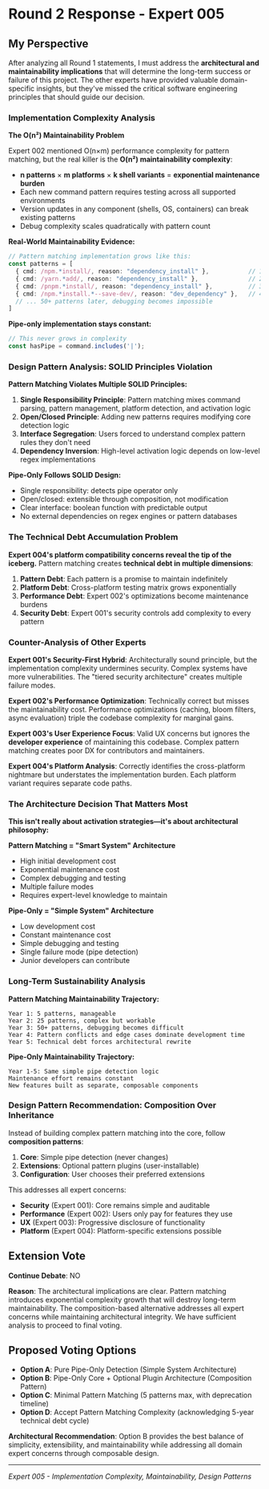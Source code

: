 # Round 2 Response - Expert 005

## My Perspective

After analyzing all Round 1 statements, I must address the **architectural and maintainability implications** that will determine the long-term success or failure of this project. The other experts have provided valuable domain-specific insights, but they've missed the critical software engineering principles that should guide our decision.

### Implementation Complexity Analysis

**The O(n²) Maintainability Problem**

Expert 002 mentioned O(n×m) performance complexity for pattern matching, but the real killer is the **O(n²) maintainability complexity**:

- **n patterns** × **m platforms** × **k shell variants** = **exponential maintenance burden**
- Each new command pattern requires testing across all supported environments
- Version updates in any component (shells, OS, containers) can break existing patterns
- Debug complexity scales quadratically with pattern count

**Real-World Maintainability Evidence:**
```typescript
// Pattern matching implementation grows like this:
const patterns = [
  { cmd: /npm.*install/, reason: "dependency_install" },           // 1 pattern
  { cmd: /yarn.*add/, reason: "dependency_install" },              // 2 patterns  
  { cmd: /pnpm.*install/, reason: "dependency_install" },          // 3 patterns
  { cmd: /npm.*install.*--save-dev/, reason: "dev_dependency" },   // 4 patterns (conflicts with #1)
  // ... 50+ patterns later, debugging becomes impossible
]
```

**Pipe-only implementation stays constant:**
```typescript
// This never grows in complexity
const hasPipe = command.includes('|');
```

### Design Pattern Analysis: SOLID Principles Violation

**Pattern Matching Violates Multiple SOLID Principles:**

1. **Single Responsibility Principle**: Pattern matching mixes command parsing, pattern management, platform detection, and activation logic
2. **Open/Closed Principle**: Adding new patterns requires modifying core detection logic
3. **Interface Segregation**: Users forced to understand complex pattern rules they don't need
4. **Dependency Inversion**: High-level activation logic depends on low-level regex implementations

**Pipe-Only Follows SOLID Design:**
- Single responsibility: detects pipe operator only
- Open/closed: extensible through composition, not modification
- Clear interface: boolean function with predictable output
- No external dependencies on regex engines or pattern databases

### The Technical Debt Accumulation Problem

**Expert 004's platform compatibility concerns reveal the tip of the iceberg.** Pattern matching creates **technical debt in multiple dimensions**:

1. **Pattern Debt**: Each pattern is a promise to maintain indefinitely
2. **Platform Debt**: Cross-platform testing matrix grows exponentially  
3. **Performance Debt**: Expert 002's optimizations become maintenance burdens
4. **Security Debt**: Expert 001's security controls add complexity to every pattern

### Counter-Analysis of Other Experts

**Expert 001's Security-First Hybrid**: Architecturally sound principle, but the implementation complexity undermines security. Complex systems have more vulnerabilities. The "tiered security architecture" creates multiple failure modes.

**Expert 002's Performance Optimization**: Technically correct but misses the maintainability cost. Performance optimizations (caching, bloom filters, async evaluation) triple the codebase complexity for marginal gains.

**Expert 003's User Experience Focus**: Valid UX concerns but ignores the **developer experience** of maintaining this codebase. Complex pattern matching creates poor DX for contributors and maintainers.

**Expert 004's Platform Analysis**: Correctly identifies the cross-platform nightmare but understates the implementation burden. Each platform variant requires separate code paths.

### The Architecture Decision That Matters Most

**This isn't really about activation strategies—it's about architectural philosophy:**

**Pattern Matching = "Smart System" Architecture**
- High initial development cost
- Exponential maintenance cost
- Complex debugging and testing
- Multiple failure modes
- Requires expert-level knowledge to maintain

**Pipe-Only = "Simple System" Architecture**  
- Low development cost
- Constant maintenance cost
- Simple debugging and testing
- Single failure mode (pipe detection)
- Junior developers can contribute

### Long-Term Sustainability Analysis

**Pattern Matching Maintainability Trajectory:**
```
Year 1: 5 patterns, manageable
Year 2: 25 patterns, complex but workable  
Year 3: 50+ patterns, debugging becomes difficult
Year 4: Pattern conflicts and edge cases dominate development time
Year 5: Technical debt forces architectural rewrite
```

**Pipe-Only Maintainability Trajectory:**
```
Year 1-5: Same simple pipe detection logic
Maintenance effort remains constant
New features built as separate, composable components
```

### Design Pattern Recommendation: Composition Over Inheritance

Instead of building complex pattern matching into the core, follow **composition patterns**:

1. **Core**: Simple pipe detection (never changes)
2. **Extensions**: Optional pattern plugins (user-installable)
3. **Configuration**: User chooses their preferred extensions

This addresses all expert concerns:
- **Security** (Expert 001): Core remains simple and auditable
- **Performance** (Expert 002): Users only pay for features they use
- **UX** (Expert 003): Progressive disclosure of functionality
- **Platform** (Expert 004): Platform-specific extensions possible

## Extension Vote

**Continue Debate**: NO

**Reason**: The architectural implications are clear. Pattern matching introduces exponential complexity growth that will destroy long-term maintainability. The composition-based alternative addresses all expert concerns while maintaining architectural integrity. We have sufficient analysis to proceed to final voting.

## Proposed Voting Options

- **Option A**: Pure Pipe-Only Detection (Simple System Architecture)
- **Option B**: Pipe-Only Core + Optional Plugin Architecture (Composition Pattern)
- **Option C**: Minimal Pattern Matching (5 patterns max, with deprecation timeline)
- **Option D**: Accept Pattern Matching Complexity (acknowledging 5-year technical debt cycle)

**Architectural Recommendation**: Option B provides the best balance of simplicity, extensibility, and maintainability while addressing all domain expert concerns through composable design.

---
*Expert 005 - Implementation Complexity, Maintainability, Design Patterns*